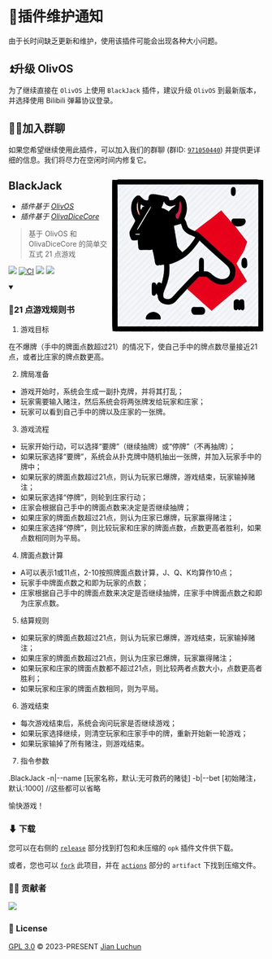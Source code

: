 # 📢插件维护通知

由于长时间缺乏更新和维护，使用该插件可能会出现各种大小问题。

## ⏫升级 OlivOS

为了继续直接在 `OlivOS` 上使用 `BlackJack` 插件，建议升级 `OlivOS` 到最新版本，并选择使用 Bilibili 弹幕协议登录。

## 🐱‍🚀加入群聊

如果您希望继续使用此插件，可以加入我们的群聊 (群ID: [`971050440`](https://jq.qq.com/?_wv=1027&k=VJqxAFTg)) 并提供更详细的信息。我们将尽力在空闲时间内修复它。

## BlackJack <img align="right" width="300" src="image/README/1682061505967.png">
* *插件基于 [OlivOS](https://github.com/OlivOS-Team/OlivOS)*
* *插件基于 [OlivaDiceCore](https://github.com/OlivOS-Team/OlivaDiceCore)*

> 基于 OlivOS 和 OlivaDiceCore 的简单交互式 21 点游戏

![](https://img.shields.io/github/last-commit/HsiangNianian/BlackJack) [![CI](https://github.com/HsiangNianian/BlackJack/actions/workflows/ci.yml/badge.svg)](https://github.com/HsiangNianian/BlackJack/actions/workflows/ci.yml) [![](https://img.shields.io/github/downloads/HsiangNianian/BlackJack/total)](https://github.com/HsiangNianian/BlackJack/tags) [![](https://img.shields.io/github/v/release/HsiangNianian/BlackJack)](https://github.com/HsiangNianian/BlackJack/releases)

<details open>
<Summary>
  <h3>📕21 点游戏规则书</h3>
  </Summary>
  
1. 游戏目标

在不爆牌（手中的牌面点数超过21）的情况下，使自己手中的牌点数尽量接近21点，或者比庄家的牌点数更高。

2. 牌局准备

- 游戏开始时，系统会生成一副扑克牌，并将其打乱；
- 玩家需要输入赌注，然后系统会将两张牌发给玩家和庄家；
- 玩家可以看到自己手中的牌以及庄家的一张牌。

3. 游戏流程

- 玩家开始行动，可以选择“要牌”（继续抽牌）或“停牌”（不再抽牌）；
- 如果玩家选择“要牌”，系统会从扑克牌中随机抽出一张牌，并加入玩家手中的牌中；
- 如果玩家的牌面点数超过21点，则认为玩家已爆牌，游戏结束，玩家输掉赌注；
- 如果玩家选择“停牌”，则轮到庄家行动；
- 庄家会根据自己手中的牌面点数来决定是否继续抽牌；
- 如果庄家的牌面点数超过21点，则认为庄家已爆牌，玩家赢得赌注；
- 如果庄家选择“停牌”，则比较玩家和庄家的牌面点数，点数更高者胜利，如果点数相同则为平局。

4. 牌面点数计算

- A可以表示1或11点，2-10按照牌面点数计算，J、Q、K均算作10点；
- 玩家手中牌面点数之和即为玩家的点数；
- 庄家根据自己手中的牌面点数来决定是否继续抽牌，庄家手中牌面点数之和即为庄家点数。

5. 结算规则

- 如果玩家的牌面点数超过21点，则认为玩家已爆牌，游戏结束，玩家输掉赌注；
- 如果庄家的牌面点数超过21点，则认为庄家已爆牌，玩家赢得赌注；
- 如果玩家和庄家的牌面点数都不超过21点，则比较两者点数大小，点数更高者胜利；
- 如果玩家和庄家的牌面点数相同，则为平局。

6. 游戏结束

- 每次游戏结束后，系统会询问玩家是否继续游戏；
- 如果玩家选择继续，则清空玩家和庄家手中的牌，重新开始新一轮游戏；
- 如果玩家输掉了所有赌注，则游戏结束。

7. 指令参数

.BlackJack -n|--name [玩家名称，默认:无可救药的赌徒] -b|--bet [初始赌注，默认:1000] //这些都可以省略

愉快游戏！

  </details>
  
### ⬇ 下载

您可以在右侧的 [`release`](https://github.com/HsiangNianian/BlackJack/releases/latest) 部分找到打包和未压缩的 `opk` 插件文件供下载。

或者，您也可以 [`fork`](https://github.com/HsiangNianian/BlackJack/fork) 此项目，并在 [`actions`](https://github.com/HsiangNianian/BlackJack/actions) 部分的 `artifact` 下找到压缩文件。

### 👨‍🚀 贡献者

<a href="https://github.com/HsiangNianian/BlackJack/graphs/contributors">
  <img width="50" src="https://contrib.rocks/image?repo=HsiangNianian/BlackJack" />
</a>

### 📄 License

[GPL 3.0](https://github.com/HsiangNianian/BlackJack/blob/main/LICENSE) © 2023-PRESENT [Jian Luchun](https://github.com/HsiangNianian)

